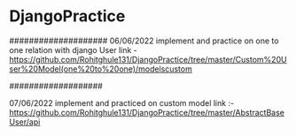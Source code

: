 # DjangoPractice
####################
06/06/2022 
implement and practice on one to one relation with django User 
link - https://github.com/Rohitghule131/DjangoPractice/tree/master/Custom%20User%20Model(one%20to%20one)/modelscustom

###################

07/06/2022 
implement and practiced on custom model
link :- https://github.com/Rohitghule131/DjangoPractice/tree/master/AbstractBaseUser/api
